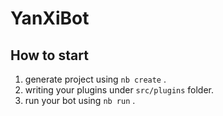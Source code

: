 # YanXiBot

## How to start

1. generate project using `nb create` .
2. writing your plugins under `src/plugins` folder.
3. run your bot using `nb run` .
